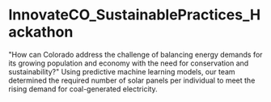 # InnovateCO_SustainablePractices_Hackathon
"How can Colorado address the challenge of balancing energy demands for its growing population and economy with the need for conservation and sustainability?" Using predictive machine learning models, our team determined the required number of solar panels per individual to meet the rising demand for coal-generated electricity. 
